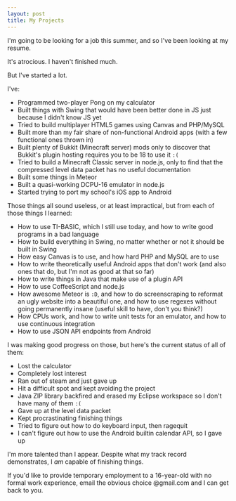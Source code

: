```yaml
---
layout: post
title: My Projects
---
```

I'm going to be looking for a job this summer, and so I've been looking at my resume.

It's atrocious.  I haven't finished much.

But I've started a lot.

I've:

 * Programmed two-player Pong on my calculator
 * Built things with Swing that would have been better done in JS just because I didn't know JS yet
 * Tried to build multiplayer HTML5 games using Canvas and PHP/MySQL
 * Built more than my fair share of non-functional Android apps (with a few functional ones thrown in)
 * Built plenty of Bukkit (Minecraft server) mods only to discover that Bukkit's plugin hosting
   requires you to be 18 to use it `:(`
 * Tried to build a Minecraft Classic server in node.js, only to find that the compressed level
   data packet has no useful documentation
 * Built some things in Meteor
 * Built a quasi-working DCPU-16 emulator in node.js
 * Started trying to port my school's iOS app to Android

Those things all sound useless, or at least impractical, but from each of those things I learned:

 * How to use TI-BASIC, which I still use today, and how to write good programs in a bad language
 * How to build everything in Swing, no matter whether or not it should be built in Swing
 * How easy Canvas is to use, and how hard PHP and MySQL are to use
 * How to write theoretically useful Android apps that don't work (and also ones that do, but
   I'm not as good at that so far)
 * How to write things in Java that make use of a plugin API
 * How to use CoffeeScript and node.js
 * How awesome Meteor is `:D`, and how to do screenscraping to reformat an ugly website into a
   beautiful one, and how to use regexes without going permanently insane (useful skill to have, don't
   you think?)
 * How CPUs work, and how to write unit tests for an emulator, and how to use continuous integration
 * How to use JSON API endpoints from Android

I was making good progress on those, but here's the current status of all of them:

 * Lost the calculator
 * Completely lost interest
 * Ran out of steam and just gave up
 * Hit a difficult spot and kept avoiding the project
 * Java ZIP library backfired and erased my Eclipse workspace so I don't have many of them `:(`
 * Gave up at the level data packet
 * Kept procrastinating finishing things
 * Tried to figure out how to do keyboard input, then ragequit
 * I can't figure out how to use the Android builtin calendar API, so I gave up

I'm more talented than I appear.  Despite what my track record demonstrates, I *am* capable of finishing things.

If you'd like to provide temporary employment to a 16-year-old with no formal work experience, email
the obvious choice @gmail.com and I can get back to you.
